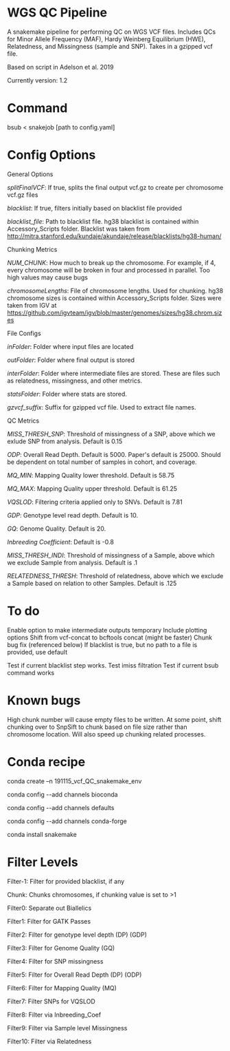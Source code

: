 # WGS QC Pipeline

A snakemake pipeline for performing QC on WGS VCF files. Includes QCs for Minor Allele Frequency (MAF), Hardy Weinberg Equilibrium (HWE), Relatedness, and Missingness (sample and SNP). Takes in a gzipped vcf file.

Based on script in Adelson et al. 2019

Currently version: 1.2

# Command

bsub < snakejob [path to config.yaml]

# Config Options


General Options

*splitFinalVCF*: If true, splits the final output vcf.gz to create per chromosome vcf.gz files

*blacklist*: If true, filters initially based on blacklist file provided

*blacklist_file*: Path to blacklist file. hg38 blacklist is contained within Accessory_Scripts folder. Blacklist was taken from http://mitra.stanford.edu/kundaje/akundaje/release/blacklists/hg38-human/


Chunking Metrics

*NUM_CHUNK*: How much to break up the chromosome. For example, if 4, every chromosome will be broken in four and processed in parallel. Too high values may cause bugs

*chromosomeLengths*: File of chromosome lengths. Used for chunking. hg38 chromosome sizes is contained within Accessory_Scripts folder. Sizes were taken from IGV at https://github.com/igvteam/igv/blob/master/genomes/sizes/hg38.chrom.sizes




File Configs

*inFolder*: Folder where input files are located

*outFolder*: Folder where final output is stored

*interFolder*: Folder where intermediate files are stored. These are files such as relatedness, missingness, and other metrics.

*statsFolder*: Folder where stats are stored.

*gzvcf_suffix*: Suffix for gzipped vcf file. Used to extract file names.




QC Metrics

*MISS_THRESH_SNP*: Threshold of missingness of a SNP, above which we exlude SNP from analysis. Default is 0.15

*ODP*: Overall Read Depth. Default is 5000. Paper's default is 25000. Should be dependent on total number of samples in cohort, and coverage. 

*MQ_MIN*: Mapping Quality lower threshold. Default is 58.75

*MQ_MAX*: Mapping Quality upper threshold. Default is 61.25

*VQSLOD*: Filtering criteria applied only to SNVs. Default is 7.81

*GDP*: Genotype level read depth. Default is 10.

*GQ*: Genome Quality. Default is 20.

*Inbreeding Coefficient*: Default is -0.8

*MISS_THRESH_INDI*: Threshold of missingness of a Sample, above which we exclude Sample from analysis. Default is .1

*RELATEDNESS_THRESH*: Threshold of relatedness, above which we exclude a Sample based on relation to other Samples. Default is .125

# To do

Enable option to make intermediate outputs temporary
Include plotting options
Shift from vcf-concat to bcftools concat (might be faster)
Chunk bug fix (referenced below)
If blacklist is true, but no path to a file is provided, use default

Test if current blacklist step works.
Test imiss filtration
Test if current bsub command works

# Known bugs

High chunk number will cause empty files to be written. At some point, shift chunking over to SnpSift to chunk based on file size rather than chromosome location. Will also speed up chunking related processes. 

# Conda recipe

conda create –n 191115_vcf_QC_snakemake_env

conda config --add channels bioconda

conda config --add channels defaults

conda config --add channels conda-forge

conda install snakemake

# Filter Levels

Filter-1: Filter for provided blacklist, if any

Chunk: Chunks chromosomes, if chunking value is set to >1

Filter0: Separate out Biallelics

Filter1: Filter for GATK Passes

Filter2: Filter for genotype level depth (DP) (GDP)

Filter3: Filter for Genome Quality (GQ)

Filter4: Filter for SNP missingness

Filter5: Filter for Overall Read Depth (DP) (ODP)

Filter6: Filter for Mapping Quality (MQ)

Filter7: Filter SNPs for VQSLOD

Filter8: Filter via Inbreeding_Coef

Filter9: Filter via Sample level Missingness

Filter10: Filter via Relatedness
